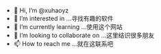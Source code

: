 - 👋 Hi, I’m @xuhaoyz
- 👀 I’m interested in ...寻找有趣的软件
- 🌱 I’m currently learning ...使用这个网站
- 💞️ I’m looking to collaborate on ...这里结识很多朋友
- 📫 How to reach me ...就在这联系吧

<!---
xuhaoyz/xuhaoyz is a ✨ special ✨ repository because its `README.md` (this file) appears on your GitHub profile.
You can click the Preview link to take a look at your changes.
--->
